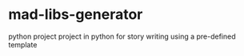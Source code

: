 # mad-libs-generator
python project
project in python for story writing using a pre-defined template
